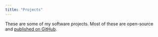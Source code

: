 ```yaml
---
title: "Projects"
---
```


These are some of my software projects. Most of these are open-source and
[published on GitHub](https://github.com/edduarte).
